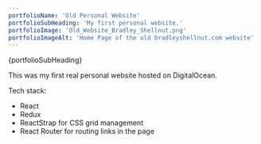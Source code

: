 ```yaml
---
portfolioName: 'Old Personal Website'
portfolioSubHeading: 'My first personal website.'
portfolioImage: 'Old_Website_Bradley_Shellnut.png'
portfolioImageAlt: 'Home Page of the old bradleyshellnut.com website'
---
```


<script>
    import ExternalLink from '$lib/components/ExternalLink.svelte';
</script>

{portfolioSubHeading}

This was my first real personal website hosted on DigitalOcean.

Tech stack:

- React
- Redux
- ReactStrap for CSS grid management
- React Router for routing links in the page
